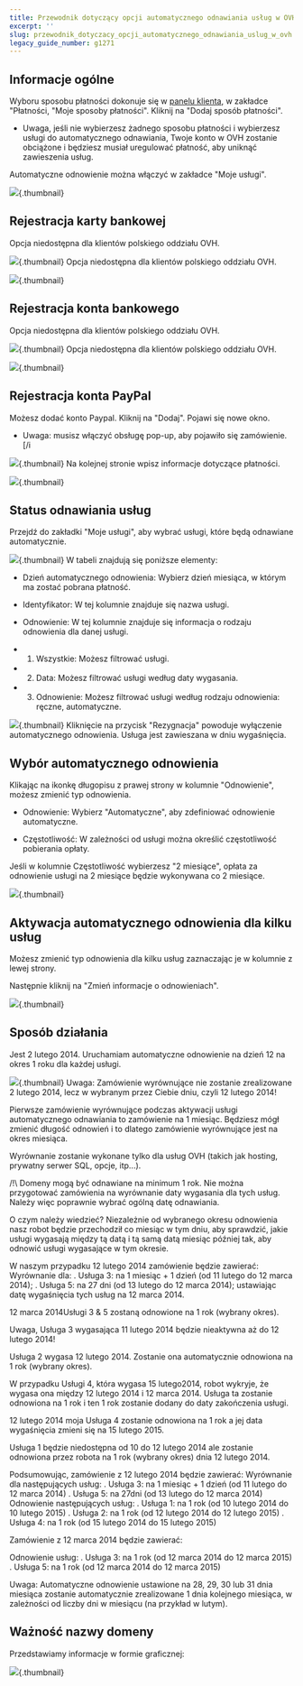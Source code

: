 ```yaml
---
title: Przewodnik dotyczący opcji automatycznego odnawiania usług w OVH
excerpt: ''
slug: przewodnik_dotyczacy_opcji_automatycznego_odnawiania_uslug_w_ovh
legacy_guide_number: g1271
---
```



## Informacje ogólne
Wyboru sposobu płatności dokonuje się w [panelu klienta](https://www.ovh.com/manager/web/), w zakładce "Płatności, "Moje sposoby płatności".
Kliknij na "Dodaj sposób płatności".


- Uwaga, jeśli nie wybierzesz żadnego sposobu płatności i wybierzesz usługi do automatycznego odnawiania, Twoje konto w OVH zostanie obciążone i będziesz musiał uregulować płatność, aby uniknąć zawieszenia usług.


Automatyczne odnowienie można włączyć w zakładce "Moje usługi".

![](images/3734.png){.thumbnail}


## Rejestracja karty bankowej
Opcja niedostępna dla klientów polskiego oddziału OVH.

![](images/3735.png){.thumbnail}
Opcja niedostępna dla klientów polskiego oddziału OVH.

![](images/3736.png){.thumbnail}


## Rejestracja konta bankowego
Opcja niedostępna dla klientów polskiego oddziału OVH.

![](images/3738.png){.thumbnail}
Opcja niedostępna dla klientów polskiego oddziału OVH.

![](images/1077.png){.thumbnail}


## Rejestracja konta PayPal
Możesz dodać konto Paypal. Kliknij na "Dodaj". Pojawi się nowe okno.


- Uwaga: musisz włączyć obsługę pop-up, aby pojawiło się zamówienie.[/i



![](images/3738.png){.thumbnail}
Na kolejnej stronie wpisz informacje dotyczące płatności.

![](images/3739.png){.thumbnail}


## Status odnawiania usług
Przejdź do zakładki "Moje usługi", aby wybrać usługi, które będą odnawiane automatycznie.

![](images/3740.png){.thumbnail}
W tabeli znajdują się poniższe elementy:


- Dzień automatycznego odnowienia: Wybierz dzień miesiąca, w którym ma zostać pobrana płatność.

- Identyfikator: W tej kolumnie znajduje się nazwa usługi.

- Odnowienie: W tej kolumnie znajduje się informacja o rodzaju odnowienia dla danej usługi.

- 1. Wszystkie: Możesz filtrować usługi.

- 2. Data: Możesz filtrować usługi według daty wygasania.

- 3. Odnowienie: Możesz filtrować usługi według rodzaju odnowienia: ręczne, automatyczne.



![](images/3741.png){.thumbnail}
Kliknięcie na przycisk "Rezygnacja" powoduje wyłączenie automatycznego odnowienia. Usługa jest zawieszana w dniu wygaśnięcia.


## Wybór automatycznego odnowienia
Klikając na ikonkę długopisu z prawej strony w kolumnie "Odnowienie", możesz zmienić typ odnowienia. 


- Odnowienie: Wybierz "Automatyczne", aby zdefiniować odnowienie automatyczne.

- Częstotliwość: W zależności od usługi można określić częstotliwość pobierania opłaty.

Jeśli w kolumnie Częstotliwość wybierzesz "2 miesiące", opłata za odnowienie usługi na 2 miesiące będzie wykonywana co 2 miesiące.


![](images/3742.png){.thumbnail}


## Aktywacja automatycznego odnowienia dla kilku usług
Możesz zmienić typ odnowienia dla kilku usług zaznaczając je w kolumnie z lewej strony.

Następnie kliknij na "Zmień informacje o odnowieniach".

![](images/3743.png){.thumbnail}


## Sposób działania
Jest 2 lutego 2014. Uruchamiam automatyczne odnowienie na dzień 12 na okres 1 roku dla każdej usługi.

![](images/1564.png){.thumbnail}
Uwaga: Zamówienie wyrównujące nie zostanie zrealizowane 2 lutego 2014, lecz w wybranym przez Ciebie dniu, czyli 12 lutego 2014!

Pierwsze zamówienie wyrównujące podczas aktywacji usługi automatycznego odnawiania to zamówienie na 1 miesiąc. Będziesz mógł zmienić długość odnowień i to dlatego zamówienie wyrównujące jest na okres miesiąca. 

Wyrównanie zostanie wykonane tylko dla usług OVH (takich jak hosting, prywatny serwer SQL, opcje, itp...).

/!\ Domeny mogą być odnawiane na minimum 1 rok. Nie można przygotować zamówienia na wyrównanie daty wygasania dla tych usług. Należy więc poprawnie wybrać ogólną datę odnawiania.

O czym należy wiedzieć?
Niezależnie od wybranego okresu odnowienia nasz robot będzie przechodził co miesiąc w tym dniu, aby sprawdzić, jakie usługi wygasają między tą datą i tą samą datą miesiąc później tak, aby odnowić usługi wygasające w tym okresie. 

W naszym przypadku 12 lutego 2014 zamówienie będzie zawierać:
Wyrównanie dla: 
. Usługa 3: na 1 miesiąc + 1 dzień (od 11 lutego do 12 marca 2014);
. Usługa 5: na 27 dni (od 13 lutego do 12 marca 2014);
ustawiając datę wygaśnięcia tych usług na 12 marca 2014.

12 marca 2014Usługi 3 & 5 zostaną odnowione na 1 rok (wybrany okres).

Uwaga, Usługa 3 wygasająca 11 lutego 2014 będzie nieaktywna aż do 12 lutego 2014!

Usługa 2 wygasa 12 lutego 2014. Zostanie ona automatycznie odnowiona na 1 rok (wybrany okres).

W przypadku Usługi 4, która wygasa 15 lutego2014, robot wykryje, że wygasa ona między 12 lutego 2014 i 12 marca 2014. Usługa ta zostanie odnowiona na 1 rok i ten 1 rok zostanie dodany do daty zakończenia usługi.

12 lutego 2014 moja Usługa 4 zostanie odnowiona na 1 rok a jej data wygaśnięcia zmieni się na 15 lutego 2015.

Usługa 1 będzie niedostępna od 10 do 12 lutego 2014 ale zostanie odnowiona przez robota na 1 rok (wybrany okres) dnia 12 lutego 2014.

Podsumowując, zamówienie z 12 lutego 2014 będzie zawierać:
Wyrównanie dla następujących usług:
. Usługa 3: na 1 miesiąc + 1 dzień (od 11 lutego do 12 marca 2014)
. Usługa 5: na 27dni (od 13 lutego do 12 marca 2014)
Odnowienie następujących usług:
. Usługa 1: na 1 rok (od 10 lutego 2014 do 10 lutego 2015)
. Usługa 2: na 1 rok (od 12 lutego 2014 do 12 lutego 2015)
. Usługa 4: na 1 rok (od 15 lutego 2014 do 15 lutego 2015)

Zamówienie z 12 marca 2014 będzie zawierać:

Odnowienie usług:
. Usługa 3: na 1 rok (od 12 marca 2014 do 12 marca 2015)
. Usługa 5: na 1 rok (od 12 marca 2014 do 12 marca 2015)

Uwaga: Automatyczne odnowienie ustawione na 28, 29, 30 lub 31 dnia miesiąca zostanie automatycznie zrealizowane 1 dnia kolejnego miesiąca, w zależności od liczby dni w miesiącu (na przykład w lutym).


## Ważność nazwy domeny
Przedstawiamy informacje w formie graficznej:

![](images/2554.png){.thumbnail}

